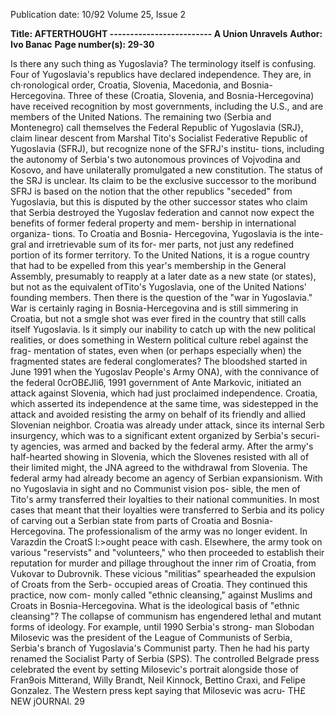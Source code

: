 Publication date: 10/92
Volume 25, Issue 2

**Title: AFTERTHOUGHT ------------------------- A Union Unravels**
**Author: Ivo Banac**
**Page number(s): 29-30**

Is there any such thing as Yugoslavia? The terminology 
itself is confusing. Four of Yugoslavia's republics have 
declared independence. They are, in ch·ronological order, 
Croatia, Slovenia, Macedonia, and Bosnia-Hercegovina. 
Three of these (Croatia, Slovenia, and Bosnia-Hercegovina) 
have received recognition by most governments, including 
the U.S., and are members of the United Nations. The 
remaining two (Serbia and Montenegro) call themselves the 
Federal Republic of Yugoslavia (SRJ}, claim linear descent 
from Marshal Tito's Socialist Federative Republic of 
Yugoslavia (SFRJ), but recognize none of the SFRJ's institu-
tions, including the autonomy of Serbia's two autonomous 
provinces of Vojvodina and Kosovo, and have unilaterally 
promulgated a new constitution. 
The status of the SRJ is unclear. Its claim to be the 
exclusive successor to the moribund SFRJ is based on the 
notion that the other republics 
"seceded" from Yugoslavia, but this 
is disputed by the other successor 
states who claim that Serbia 
destroyed the Yugoslav federation 
and cannot now expect the benefits 
of former federal property and mem-
bership in international organiza-
tions. To Croatia and Bosnia-
Hercegovina, Yugoslavia is the inte-
gral and irretrievable sum of its for-
mer parts, not just any redefined 
portion of its former territory. To 
the United Nations, it is a rogue 
country that had to be expelled from 
this year's membership in the 
General Assembly, presumably to 
reapply at a later date as a new state 
(or states), but not as the equivalent ofTito's Yugoslavia, one 
of the United Nations' founding members. 
Then there is the question of the "war in Yugoslavia." 
War is certainly raging in Bosnia-Hercegovina and is still 
simmering in Croatia, but not a smgle shot was ever fired in 
the country that still calls itself Yugoslavia. Is it simply our 
inability to catch up with the new political realities, or does 
something in Western political culture rebel against the frag-
mentation of states, even when (or perhaps especially when) 
the fragmented states are federal conglomerates? 
The bloodshed started in June 1991 when the Yugoslav 
People's Army ONA), with the connivance of the federal 
0crOB£Jli6, 1991 
government of Ante Markovic, initiated an attack against 
Slovenia, which had just proclaimed independence. Croatia, 
which asserted its independence at the same time, was 
sidestepped in the attack and avoided resisting the army on 
behalf of its friendly and allied Slovenian neighbor. Croatia 
was already under attack, since its internal Serb insurgency, 
which was to a significant extent organized by Serbia's securi-
ty agencies, was armed and backed by the federal army. 
After the army's half-hearted showing in Slovenia, which 
the Slovenes resisted with all of their limited might, the JNA 
agreed to the withdrawal from Slovenia. The federal army 
had already become an agency of Serbian expansionism. 
With no Yugoslavia in sight and no Communist vision pos-
sible, the men of Tito's army transferred their loyalties to 
their national communities. In most cases that meant that 
their loyalties were transferred to Serbia and its policy of 
carving out a Serbian state from 
parts of Croatia and Bosnia-
Hercegovina. 
The professionalism of the 
army was no longer evident. In 
Varazdin the CroatS l:>ought peace 
with cash. Elsewhere, the army 
took on various "reservists" and 
"volunteers," who then proceeded 
to establish their reputation for 
murder and pillage throughout 
the inner rim of Croatia, from 
Vukovar to Dubrovnik. These 
vicious "militias" spearheaded the 
expulsion of Croats from the Serb-
occupied areas of Croatia. They 
continued this practice, now com-
monly called "ethnic cleansing," 
against Muslims and Croats in Bosnia-Hercegovina. 
What is the ideological basis of "ethnic cleansing"? The 
collapse of communism has engendered lethal and mutant 
forms of ideology. For example, until 1990 Serbia's strong-
man Slobodan Milosevic was the president of the League of 
Communists of Serbia, Serbia's branch of Yugoslavia's 
Communist party. Then he had his party renamed the 
Socialist Party of Serbia (SPS). The controlled Belgrade 
press celebrated the event by setting Milosevic's portrait 
alongside those of Fran9ois Mitterand, Willy Brandt, Neil 
Kinnock, Bettino Craxi, and Felipe Gonzalez. 
The Western press kept saying that Milosevic was acru-
TH£ NEW jOURNAl. 29